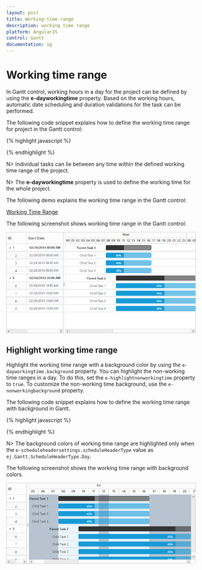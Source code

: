 ```yaml
---
layout: post
title: Working-time-range
description: working time range
platform: AngularJS
control: Gantt
documentation: ug
---
```


# Working time range

In Gantt control, working hours in a day for the project can be defined by using the **e-dayworkingtime** property. Based on the working hours, automatic date scheduling and duration validations for the task can be performed.

The following code snippet explains how to define the working time range for project in the Gantt control:

{% highlight javascript %}

<body ng-controller="GanttCtrl">
    <!--Add  Gantt control here-->
    <div id="GanttContainer" ej-gantt //... e-dayworkingtime="dayWorkingTime">
    </div>
    <script>
        var dayWorkingTime = [{
                "from": "08:00 AM",
                "to": "12:00 PM"
            },
            {
                "from": "01:00 PM",
                "to": "05:00 PM"
            }
        ];
        angular.module('listCtrl', ['ejangular'])
            .controller('GanttCtrl', function($scope) {
                //...
                $scope.dayWorkingTime = dayWorkingTime;
            });
    </script>
</body>

{% endhighlight %}

N> Individual tasks can lie between any time within the defined working time range of the project.

N> The **e-dayworkingtime** property is used to define the working time for the whole project.

The following demo explains the working time range in the Gantt control:

[Working Time Range](http://js.syncfusion.com/demos/web/#!/bootstrap/gantt/schedulingconcepts/workingtimerange)

The following screenshot shows working time range in the Gantt control:

![](Working-time-range_images/Working-time-range_img1.png)

## Highlight working time range

Highlight the working time range with a background color by using the `e-dayworkingtime.background` property. You can highlight the non-working time ranges in a day. To do this, set the `e-highlightnonworkingtime` property to `true`. To customize the non-working time background, use the `e-nonworkingbackground` property.

The following code snippet explains how to define the working time range with background in Gantt.

{% highlight javascript %}
<body ng-controller="GanttCtrl">
    <!--Add  Gantt control here-->
    <div id="GanttContainer" ej-gantt e-highlightnonworkingtime="true" e-nonworkingbackground="#B7C3D0" e-dayworkingtime="dayWorkingTime" //...>
    </div>
    <script>
        var dayWorkingTime = [{
                "from": "08:00 AM",
                "to": "12:00 PM",
                background: "#EBF5FB"
            },
            {
                "from": "01:00 PM",
                "to": "05:00 PM",
                background: "#EBF5FB"
            }
        ];
        angular.module('listCtrl', ['ejangular'])
            .controller('GanttCtrl', function($scope) {
                //...
                $scope.dayWorkingTime = dayWorkingTime;
            });
    </script>
</body>
{% endhighlight %}

N> The background colors of working time range are highlighted only when the `e-scheduleheadersettings.scheduleHeaderType` value as `ej.Gantt.ScheduleHeaderType.Day`.

The following screenshot shows the working time range with background colors.

![](Working-time-range_images/Working-time-range_img2.png)
